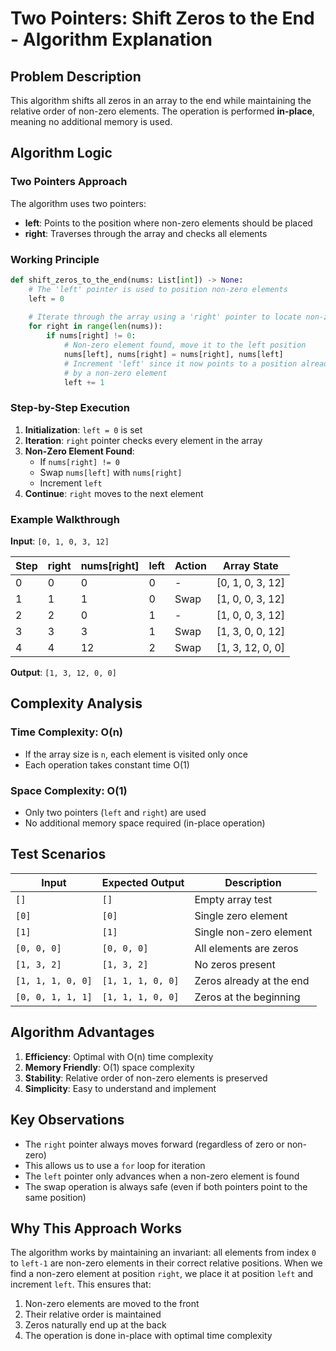 # Two Pointers: Shift Zeros to the End - Algorithm Explanation

## Problem Description

This algorithm shifts all zeros in an array to the end while maintaining the relative order of non-zero elements. The operation is performed **in-place**, meaning no additional memory is used.

## Algorithm Logic

### Two Pointers Approach

The algorithm uses two pointers:
- **left**: Points to the position where non-zero elements should be placed
- **right**: Traverses through the array and checks all elements

### Working Principle

```python
def shift_zeros_to_the_end(nums: List[int]) -> None:
    # The 'left' pointer is used to position non-zero elements
    left = 0
    
    # Iterate through the array using a 'right' pointer to locate non-zero elements
    for right in range(len(nums)):
        if nums[right] != 0:
            # Non-zero element found, move it to the left position
            nums[left], nums[right] = nums[right], nums[left]
            # Increment 'left' since it now points to a position already occupied
            # by a non-zero element
            left += 1
```

### Step-by-Step Execution

1. **Initialization**: `left = 0` is set
2. **Iteration**: `right` pointer checks every element in the array
3. **Non-Zero Element Found**: 
   - If `nums[right] != 0`
   - Swap `nums[left]` with `nums[right]`
   - Increment `left`
4. **Continue**: `right` moves to the next element

### Example Walkthrough

**Input**: `[0, 1, 0, 3, 12]`

| Step | right | nums[right] | left | Action | Array State |
|------|-------|-------------|------|--------|-------------|
| 0    | 0     | 0           | 0    | -      | [0, 1, 0, 3, 12] |
| 1    | 1     | 1           | 0    | Swap   | [1, 0, 0, 3, 12] |
| 2    | 2     | 0           | 1    | -      | [1, 0, 0, 3, 12] |
| 3    | 3     | 3           | 1    | Swap   | [1, 3, 0, 0, 12] |
| 4    | 4     | 12          | 2    | Swap   | [1, 3, 12, 0, 0] |

**Output**: `[1, 3, 12, 0, 0]`

## Complexity Analysis

### Time Complexity: O(n)
- If the array size is `n`, each element is visited only once
- Each operation takes constant time O(1)

### Space Complexity: O(1)
- Only two pointers (`left` and `right`) are used
- No additional memory space required (in-place operation)

## Test Scenarios

| Input | Expected Output | Description |
|-------|----------------|-------------|
| `[]` | `[]` | Empty array test |
| `[0]` | `[0]` | Single zero element |
| `[1]` | `[1]` | Single non-zero element |
| `[0, 0, 0]` | `[0, 0, 0]` | All elements are zeros |
| `[1, 3, 2]` | `[1, 3, 2]` | No zeros present |
| `[1, 1, 1, 0, 0]` | `[1, 1, 1, 0, 0]` | Zeros already at the end |
| `[0, 0, 1, 1, 1]` | `[1, 1, 1, 0, 0]` | Zeros at the beginning |

## Algorithm Advantages

1. **Efficiency**: Optimal with O(n) time complexity
2. **Memory Friendly**: O(1) space complexity
3. **Stability**: Relative order of non-zero elements is preserved
4. **Simplicity**: Easy to understand and implement

## Key Observations

- The `right` pointer always moves forward (regardless of zero or non-zero)
- This allows us to use a `for` loop for iteration
- The `left` pointer only advances when a non-zero element is found
- The swap operation is always safe (even if both pointers point to the same position)

## Why This Approach Works

The algorithm works by maintaining an invariant: all elements from index `0` to `left-1` are non-zero elements in their correct relative positions. When we find a non-zero element at position `right`, we place it at position `left` and increment `left`. This ensures that:

1. Non-zero elements are moved to the front
2. Their relative order is maintained
3. Zeros naturally end up at the back
4. The operation is done in-place with optimal time complexity